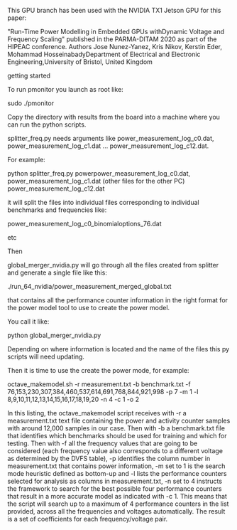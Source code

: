 This GPU branch has been used with the NVIDIA TX1 Jetson GPU for this paper:

"Run-Time Power Modelling in Embedded GPUs withDynamic Voltage and Frequency Scaling" published in the PARMA-DITAM 2020 as part of the HIPEAC conference.
Authors Jose Nunez-Yanez, Kris Nikov, Kerstin Eder, Mohammad HosseinabadyDepartment of Electrical and Electronic Engineering,University of Bristol, United Kingdom

getting started


To run pmonitor you launch as root like:
 
sudo ./pmonitor
 
 
Copy the directory with results from the board into a machine where you can run the python scripts.
 
splitter_freq.py needs arguments like power_measurement_log_c0.dat,  power_measurement_log_c1.dat ...  power_measurement_log_c12.dat.


For example:


python splitter_freq.py powerpower_measurement_log_c0.dat,  power_measurement_log_c1.dat (other files for the other PC)  power_measurement_log_c12.dat


it will split the files into individual files corresponding to individual benchmarks and frequencies like:


power_measurement_log_c0_binomialoptions_76.dat


etc


Then 
 
global_merger_nvidia.py will go through all the files created from splitter and generate a single file like this:
 
./run_64_nvidia/power_measurement_merged_global.txt


that contains all the performance counter information in the right format for the power model tool to use to create the power model. 
 
You call it like:
 
python global_merger_nvidia.py
 
Depending on where information is located and the name of the files this py scripts will need updating.

Then it is time to use the create the power mode, for example:

octave_makemodel.sh -r measurement.txt  -b benchmark.txt  -f 76,153,230,307,384,460,537,614,691,768,844,921,998 -p 7 -m 1 -l 8,9,10,11,12,13,14,15,16,17,18,19,20 -n 4 -c 1 -o 2

In this listing, the octave_makemodel script receives with -r a measurement.txt text file containing the power and activity counter samples with around 12,000 samples in our case. Then with -b a benchmark.txt file that identifies which benchmarks should be used for training and which for testing. Then with -f all the frequency values that are going to be considered (each frequency value also corresponds to a different voltage as determined by the DVFS table), -p identifies the column number in measurement.txt that contains power information, -m set to 1 is the search mode heuristic defined as bottom-up and -l lists the performance counters selected for analysis as columns in measurement.txt, -n set to 4 instructs the framework to search for the best possible four performance counters that result in a more accurate model as indicated with -c 1.  This means that the script will search up to a maximum of 4 performance counters in the list provided, across all the frequencies and voltages automatically. The result is a set of coefficients for each frequency/voltage pair. 


 